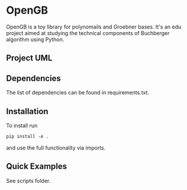 # OpenGB

OpenGB is a toy library for polynomails and Groebner bases. It's an edu project aimed at studying the technical components of Buchberger algorithm using Python.

## Project UML

## Dependencies

The list of dependencies can be found in requirements.txt.

## Installation

To install run

```apache
pip install -e .
```
and use the full functionality via imports.

## Quick Examples

See scripts folder.